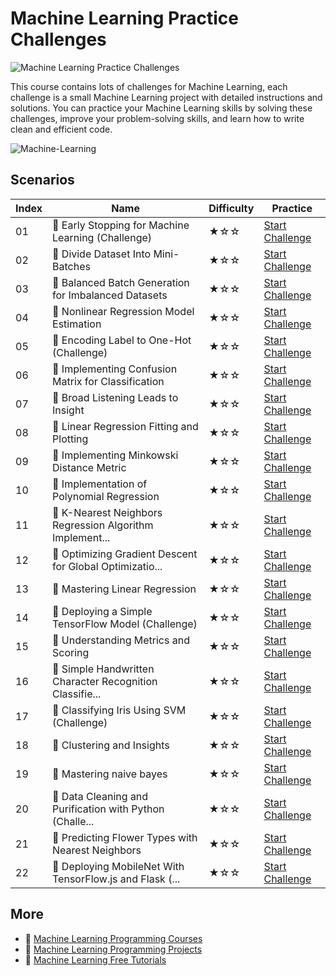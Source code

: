 # Machine Learning Practice Challenges

![Machine Learning Practice Challenges](https://cover-creator.appbot.io/ml-practice-challenges.png)

This course contains lots of challenges for Machine Learning, each challenge is a small Machine Learning project with detailed instructions and solutions. You can practice your Machine Learning skills by solving these challenges, improve your problem-solving skills, and learn how to write clean and efficient code.

![Machine-Learning](https://img.shields.io/badge/Machine-Learning-whitesmoke?style=for-the-badge&logo=machine-learning)


## Scenarios

|   Index | Name                                                    | Difficulty   | Practice                                                                   |
|---------|---------------------------------------------------------|--------------|----------------------------------------------------------------------------|
|      01 | 🎯 Early Stopping for Machine Learning (Challenge)       | ★☆☆          | <a target='_blank' href='https://labex.io/labs/300213'>Start Challenge</a> |
|      02 | 🎯 Divide Dataset Into Mini-Batches                      | ★☆☆          | <a target='_blank' href='https://labex.io/labs/300211'>Start Challenge</a> |
|      03 | 🎯 Balanced Batch Generation for Imbalanced Datasets     | ★☆☆          | <a target='_blank' href='https://labex.io/labs/300260'>Start Challenge</a> |
|      04 | 🎯 Nonlinear Regression Model Estimation                 | ★☆☆          | <a target='_blank' href='https://labex.io/labs/300237'>Start Challenge</a> |
|      05 | 🎯 Encoding Label to One-Hot (Challenge)                 | ★☆☆          | <a target='_blank' href='https://labex.io/labs/300215'>Start Challenge</a> |
|      06 | 🎯 Implementing Confusion Matrix for Classification      | ★☆☆          | <a target='_blank' href='https://labex.io/labs/300200'>Start Challenge</a> |
|      07 | 🎯 Broad Listening Leads to Insight                      | ★☆☆          | <a target='_blank' href='https://labex.io/labs/300196'>Start Challenge</a> |
|      08 | 🎯 Linear Regression Fitting and Plotting                | ★☆☆          | <a target='_blank' href='https://labex.io/labs/300235'>Start Challenge</a> |
|      09 | 🎯 Implementing Minkowski Distance Metric                | ★☆☆          | <a target='_blank' href='https://labex.io/labs/300239'>Start Challenge</a> |
|      10 | 🎯 Implementation of Polynomial Regression               | ★☆☆          | <a target='_blank' href='https://labex.io/labs/300250'>Start Challenge</a> |
|      11 | 🎯 K-Nearest Neighbors Regression Algorithm Implement... | ★☆☆          | <a target='_blank' href='https://labex.io/labs/300233'>Start Challenge</a> |
|      12 | 🎯 Optimizing Gradient Descent for Global Optimizatio... | ★☆☆          | <a target='_blank' href='https://labex.io/labs/300228'>Start Challenge</a> |
|      13 | 🎯 Mastering Linear Regression                           | ★☆☆          | <a target='_blank' href='https://labex.io/labs/185171'>Start Challenge</a> |
|      14 | 🎯 Deploying a Simple TensorFlow Model (Challenge)       | ★☆☆          | <a target='_blank' href='https://labex.io/labs/299445'>Start Challenge</a> |
|      15 | 🎯 Understanding Metrics and Scoring                     | ★☆☆          | <a target='_blank' href='https://labex.io/labs/185172'>Start Challenge</a> |
|      16 | 🎯 Simple Handwritten Character Recognition Classifie... | ★☆☆          | <a target='_blank' href='https://labex.io/labs/300256'>Start Challenge</a> |
|      17 | 🎯 Classifying Iris Using SVM (Challenge)                | ★☆☆          | <a target='_blank' href='https://labex.io/labs/300194'>Start Challenge</a> |
|      18 | 🎯 Clustering and Insights                               | ★☆☆          | <a target='_blank' href='https://labex.io/labs/198286'>Start Challenge</a> |
|      19 | 🎯 Mastering naive bayes                                 | ★☆☆          | <a target='_blank' href='https://labex.io/labs/250427'>Start Challenge</a> |
|      20 | 🎯 Data Cleaning and Purification with Python (Challe... | ★☆☆          | <a target='_blank' href='https://labex.io/labs/300207'>Start Challenge</a> |
|      21 | 🎯 Predicting Flower Types with Nearest Neighbors        | ★☆☆          | <a target='_blank' href='https://labex.io/labs/256147'>Start Challenge</a> |
|      22 | 🎯 Deploying MobileNet With TensorFlow.js and Flask (... | ★☆☆          | <a target='_blank' href='https://labex.io/labs/299451'>Start Challenge</a> |

## More

- 🔗 [Machine Learning Programming Courses](https://github.com/labex-labs/awesome-programming-courses)
- 🔗 [Machine Learning Programming Projects](https://github.com/labex-labs/awesome-programming-projects)
- 🔗 [Machine Learning Free Tutorials](https://github.com/labex-labs/ml-free-tutorials)

